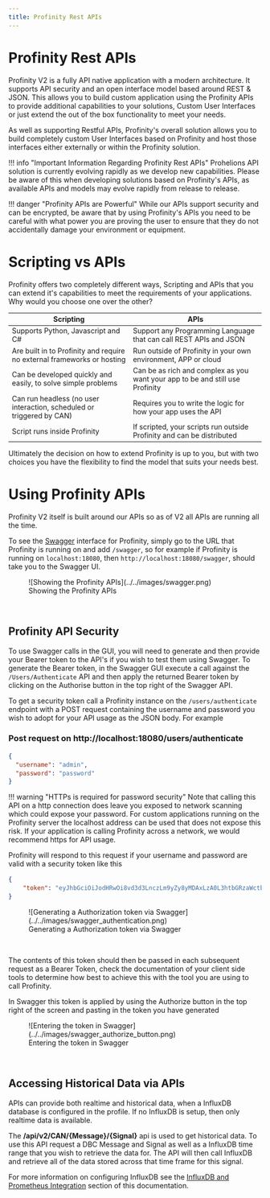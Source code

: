 ```yaml
---
title: Profinity Rest APIs
---
```


# Profinity Rest APIs

Profinity V2 is a fully API native application with a modern architecture. It supports API security and an open interface model based around REST & JSON.  This allows you to build custom application using the Profinity APIs to provide additional capabilities to your solutions, Custom User Interfaces or just extend the out of the box functionality to meet your needs.

As well as supporting Restful APIs, Profinity's overall solution allows you to build completely custom User Interfaces based on Profinity and host those interfaces either externally or within the Profinity solution.

!!! info "Important Information Regarding Profinity Rest APIs"
    Prohelions API solution is currently evolving rapidly as we develop new capabilities. Please be aware of this when developing solutions based on Profinity's APIs, as available APIs and models may evolve rapidly from release to release. 

!!! danger "Profinity APIs are Powerful"
    While our APIs support security and can be encrypted, be aware that by using Profinity's APIs you need to be careful with what power you are proving the user to ensure that they do not accidentally damage your environment or equipment.


# Scripting vs APIs

Profinity offers two completely different ways, Scripting and APIs that you can extend it's capabilities to meet the requirements of your applications.  Why would you choose one over the other?

<center>

| Scripting                                                                | APIs                                                                           |
| ------------------------------------------------------------------------ | ------------------------------------------------------------------------------ |
| Supports Python, Javascript and C#                                       | Support any Programming Language that can call REST APIs and JSON              |
| Are built in to Profinity and require no external frameworks or hosting  | Run outside of Profinity in your own environment, APP or cloud                 |
| Can be developed quickly and easily, to solve simple problems            | Can be as rich and complex as you want your app to be and still use Profinity  |
| Can run headless (no user interaction, scheduled or triggered by CAN)    | Requires you to write the logic for how your app uses the API                  |
| Script runs inside Profinity                                             | If scripted, your scripts run outside Profinity and can be distributed         |

</center>

Ultimately the decision on how to extend Profinity is up to you, but with two choices you have the flexibility to find the model that suits your needs best.

# Using Profinity APIs

Profinity V2 itself is built around our APIs so as of V2 all APIs are running all the time.  

To see the [Swagger](https://swagger.io) interface for Profinity, simply go to the URL that Profinity is running on and add `/swagger`, so for example if Profinity is running on `localhost:18080`, then `http://localhost:18080/swagger`, should take you to the Swagger UI.

<figure markdown>
![Showing the Profinity APIs](../../images/swagger.png)
<figcaption>Showing the Profinity APIs</figcaption>
</figure>
<br>


## Profinity API Security

To use Swagger calls in the GUI, you will need to generate and then provide your Bearer token to the API's if you wish to test them using Swagger.  To generate the Bearer token, in the Swagger GUI execute a call against the `/Users/Authenticate` API and then apply the returned Bearer token by clicking on the Authorise button in the top right of the Swagger API.  

To get a security token call a Profinity instance on the `/users/authenticate` endpoint with a POST request containing the username and password you wish to adopt for your API usage as the JSON body.  For example

### Post request on http://localhost:18080/users/authenticate

```json
{
  "username": "admin",
  "password": "password"
}
```
!!! warning "HTTPs is required for password security"
    Note that calling this API on a http connection does leave you exposed to network scanning which could expose your password.  For custom applications running on the Profinity server the localhost address can be used that does not expose this risk.  If your application is calling Profinity across a network, we would recommend https for API usage.

Profinity will respond to this request if your username and password are valid with a security token like this

```json
{
    "token": "eyJhbGciOiJodHRwOi8vd3d3LnczLm9yZy8yMDAxLzA0L3htbGRzaWctbW9yZSNobWFjLXNoYTI1NiIsInR5cCI6IkpXVCJ9.eyJodHRwOi8vc2NoZW1hcy54bWxzm9yZy93cy8yMDA1LzA1kZW50aXR5L2NsYWltcy9uYW1lIjoiYWRtaW4iLCJodHRwOi8vc2NoZW1hcy5taWNyb3NvZnQuY29tL3dzLzIwMDgvMDYvaWRlbnRpdHkvY2xhaW1zL3JvbGUiOlsiQWRtaW4iLCJTeXN0ZW1SZWFkIiwiU3lzdGVtVXBkYXRlIiwiQ2d32thhcmdpbmciLCJDYW5Tdd1ZW5kUmVjZWl2ZSJdLCJleHAiOjE3NDUwNzkzOTAsImlzcyI6Ind3dy5wcm9oZWxpb24uY29tIiwiYXVkIjoid3d3LnByb2hlbGlvbi5jb20ifQ.9abNWiI32gNOaNHNvdMnIGCRHyRc7tExeVZlYtAm4r0"
}
```

<figure markdown>
![Generating a Authorization token via Swagger](../../images/swagger_authentication.png)
<figcaption>Generating a Authorization token via Swagger</figcaption>
</figure>
<br>


The contents of this token should then be passed in each subsequent request as a Bearer Token, check the documentation of your client side tools to determine how best to achieve this with the tool you are using to call Profinity.

In Swagger this token is applied by using the Authorize button in the top right of the screen and pasting in the token you have generated

<figure markdown>
![Entering the token in Swagger](../../images/swagger_authorize_button.png)
<figcaption>Entering the token in Swagger</figcaption>
</figure>
<br>


## Accessing Historical Data via APIs

APIs can provide both realtime and historical data, when a InfluxDB database is configured in the profile.  If no InfluxDB is setup, then only realtime data is available.

The __/api/v2/CAN/{Message}/{Signal}__ api is used to get historical data.  To use this API request a DBC Message and Signal as well as a InfluxDB time range that you wish to retrieve the data for.  The API will then call InfluxDB and retrieve all of the data stored across that time frame for this signal.

For more information on configuring InfluxDB see the [InfluxDB and Prometheus Integration](../../Components/Loggers/InfluxDB_Prometheus_Logger.md) section of this documentation.